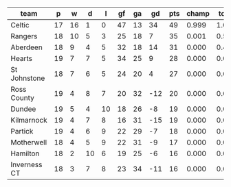|     team     | p  | w  | d  | l  | gf | ga | gd  | pts | champ | top2  | top3  | top4  |  5-7  | bot4  | bot3  | bot2  |
|--------------|----|----|----|----|----|----|-----|-----|-------|-------|-------|-------|-------|-------|-------|-------|
| Celtic       | 17 | 16 |  1 |  0 | 47 | 13 |  34 |  49 | 0.999 | 1.000 | 1.000 | 1.000 | 0.000 | 0.000 | 0.000 | 0.000|
| Rangers      | 18 | 10 |  5 |  3 | 25 | 18 |   7 |  35 | 0.001 | 0.535 | 0.881 | 0.972 | 0.028 | 0.000 | 0.000 | 0.000|
| Aberdeen     | 18 |  9 |  4 |  5 | 32 | 18 |  14 |  31 | 0.000 | 0.404 | 0.834 | 0.959 | 0.041 | 0.000 | 0.000 | 0.000|
| Hearts       | 19 |  7 |  7 |  5 | 34 | 25 |   9 |  28 | 0.000 | 0.036 | 0.167 | 0.582 | 0.406 | 0.005 | 0.001 | 0.001|
| St Johnstone | 18 |  7 |  6 |  5 | 24 | 20 |   4 |  27 | 0.000 | 0.024 | 0.115 | 0.437 | 0.536 | 0.011 | 0.004 | 0.002|
| Ross County  | 19 |  4 |  8 |  7 | 20 | 32 | -12 |  20 | 0.000 | 0.000 | 0.000 | 0.006 | 0.262 | 0.577 | 0.423 | 0.272|
| Dundee       | 19 |  5 |  4 | 10 | 18 | 26 |  -8 |  19 | 0.000 | 0.000 | 0.001 | 0.016 | 0.420 | 0.408 | 0.267 | 0.149|
| Kilmarnock   | 19 |  4 |  7 |  8 | 16 | 31 | -15 |  19 | 0.000 | 0.000 | 0.000 | 0.003 | 0.166 | 0.714 | 0.570 | 0.408|
| Partick      | 19 |  4 |  6 |  9 | 22 | 29 |  -7 |  18 | 0.000 | 0.000 | 0.001 | 0.012 | 0.436 | 0.391 | 0.254 | 0.140|
| Motherwell   | 18 |  4 |  5 |  9 | 22 | 31 |  -9 |  17 | 0.000 | 0.000 | 0.000 | 0.001 | 0.148 | 0.744 | 0.619 | 0.458|
| Hamilton     | 18 |  2 | 10 |  6 | 19 | 25 |  -6 |  16 | 0.000 | 0.000 | 0.000 | 0.005 | 0.218 | 0.645 | 0.505 | 0.343|
| Inverness CT | 18 |  3 |  7 |  8 | 23 | 34 | -11 |  16 | 0.000 | 0.000 | 0.001 | 0.008 | 0.340 | 0.506 | 0.356 | 0.228|
